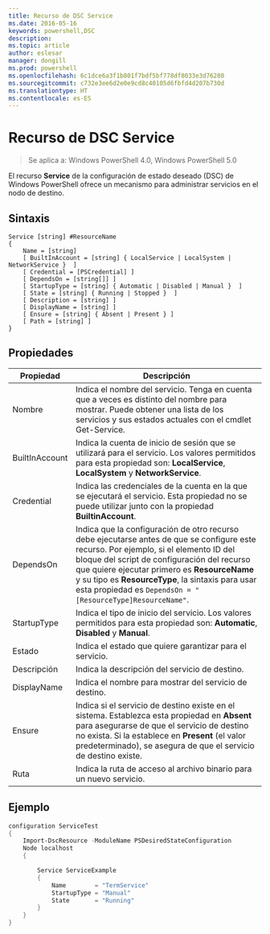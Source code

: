 ```yaml
---
title: Recurso de DSC Service
ms.date: 2016-05-16
keywords: powershell,DSC
description: 
ms.topic: article
author: eslesar
manager: dongill
ms.prod: powershell
ms.openlocfilehash: 6c1dce6a3f1b801f7bdf5bf778df8033e3d76280
ms.sourcegitcommit: c732e3ee6d2e0e9cd8c40105d6fbfd4d207b730d
ms.translationtype: HT
ms.contentlocale: es-ES
---
```

# <a name="dsc-service-resource"></a>Recurso de DSC Service

> Se aplica a: Windows PowerShell 4.0, Windows PowerShell 5.0


El recurso **Service** de la configuración de estado deseado (DSC) de Windows PowerShell ofrece un mecanismo para administrar servicios en el nodo de destino.

## <a name="syntax"></a>Sintaxis

```
Service [string] #ResourceName
{
    Name = [string]
    [ BuiltInAccount = [string] { LocalService | LocalSystem | NetworkService }  ]
    [ Credential = [PSCredential] ]
    [ DependsOn = [string[]] ]
    [ StartupType = [string] { Automatic | Disabled | Manual }  ]
    [ State = [string] { Running | Stopped }  ]
    [ Description = [string] ]
    [ DisplayName = [string] ]
    [ Ensure = [string] { Absent | Present } ]
    [ Path = [string] ]
}
```

## <a name="properties"></a>Propiedades

|  Propiedad  |  Descripción   | 
|---|---| 
| Nombre| Indica el nombre del servicio. Tenga en cuenta que a veces es distinto del nombre para mostrar. Puede obtener una lista de los servicios y sus estados actuales con el cmdlet Get-Service.| 
| BuiltInAccount| Indica la cuenta de inicio de sesión que se utilizará para el servicio. Los valores permitidos para esta propiedad son: **LocalService**, **LocalSystem** y **NetworkService**.| 
| Credential| Indica las credenciales de la cuenta en la que se ejecutará el servicio. Esta propiedad no se puede utilizar junto con la propiedad __BuiltinAccount__.| 
| DependsOn| Indica que la configuración de otro recurso debe ejecutarse antes de que se configure este recurso. Por ejemplo, si el elemento ID del bloque del script de configuración del recurso que quiere ejecutar primero es __ResourceName__ y su tipo es __ResourceType__, la sintaxis para usar esta propiedad es `DependsOn = "[ResourceType]ResourceName"`.| 
| StartupType| Indica el tipo de inicio del servicio. Los valores permitidos para esta propiedad son: **Automatic**, **Disabled** y **Manual**.| 
| Estado| Indica el estado que quiere garantizar para el servicio.| 
| Descripción | Indica la descripción del servicio de destino.| 
| DisplayName | Indica el nombre para mostrar del servicio de destino.| 
| Ensure | Indica si el servicio de destino existe en el sistema. Establezca esta propiedad en **Absent** para asegurarse de que el servicio de destino no exista. Si la establece en **Present** (el valor predeterminado), se asegura de que el servicio de destino existe.|
| Ruta | Indica la ruta de acceso al archivo binario para un nuevo servicio.| 

## <a name="example"></a>Ejemplo

```powershell
configuration ServiceTest
{
    Import-DscResource -ModuleName PSDesiredStateConfiguration
    Node localhost
    {

        Service ServiceExample
        {
            Name        = "TermService"
            StartupType = "Manual"
            State       = "Running"
        } 
    }
}
```

